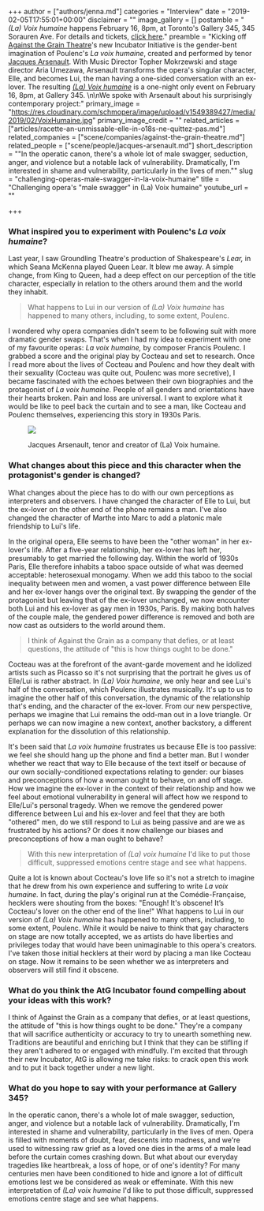 +++
author = ["authors/jenna.md"]
categories = "Interview"
date = "2019-02-05T17:55:01+00:00"
disclaimer = ""
image_gallery = []
postamble = "_(La) Voix humaine_ happens February 16, 8pm, at Toronto's Gallery 345, 345 Sorauren Ave. For details and tickets, [click here](http://againstthegraintheatre.com/la-voix-humaine-3/)."
preamble = "Kicking off [Against the Grain Theatre](/scene/companies/against-the-grain-theatre/)'s new Incubator Initiative is the gender-bent imagination of Poulenc's _La voix humaine_, created and performed by tenor [Jacques Arsenault](/scene/people/jacques-arsenault/). With Music Director Topher Mokrzewski and stage director Aria Umezawa, Arsenault transforms the opera's singular character, Elle, and becomes Lui, the man having a one-sided conversation with an ex-lover. The resulting [_(La) Voix humaine_](http://againstthegraintheatre.com/la-voix-humaine-3/) is a one-night only event on February 16, 8pm, at Gallery 345. \n\nWe spoke with Arsenault about his surprisingly contemporary project:"
primary_image = "https://res.cloudinary.com/schmopera/image/upload/v1549389427/media/2019/02/VoixHumaine.jpg"
primary_image_credit = ""
related_articles = ["articles/racette-an-unmissable-elle-in-o18s-ne-quittez-pas.md"]
related_companies = ["scene/companies/against-the-grain-theatre.md"]
related_people = ["scene/people/jacques-arsenault.md"]
short_description = "\"In the operatic canon, there's a whole lot of male swagger, seduction, anger, and violence but a notable lack of vulnerability. Dramatically, I'm interested in shame and vulnerability, particularly in the lives of men.\""
slug = "challenging-operas-male-swagger-in-la-voix-humaine"
title = "Challenging opera's \"male swagger\" in (La) Voix humaine"
youtube_url = ""

+++
### What inspired you to experiment with Poulenc's _La voix humaine_?

Last year, I saw Groundling Theatre's production of Shakespeare's _Lear,_ in which Seana McKenna played Queen Lear. It blew me away. A simple change, from King to Queen, had a deep effect on our perception of the title character, especially in relation to the others around them and the world they inhabit.

> What happens to Lui in our version of _(La) Voix humaine_ has happened to many others, including, to some extent, Poulenc.

I wondered why opera companies didn't seem to be following suit with more dramatic gender swaps. That's when I had my idea to experiment with one of my favourite operas: _La voix humaine,_ by composer Francis Poulenc. I grabbed a score and the original play by Cocteau and set to research. Once I read more about the lives of Cocteau and Poulenc and how they dealt with their sexuality (Cocteau was quite out, Poulenc was more secretive), I became fascinated with the echoes between their own biographies and the protagonist of _La voix humaine._ People of all genders and orientations have their hearts broken. Pain and loss are universal. I want to explore what it would be like to peel back the curtain and to see a man, like Cocteau and Poulenc themselves, experiencing this story in 1930s Paris.

<figure data-type="image">

![](https://res.cloudinary.com/schmopera/image/upload/v1549389566/media/2019/02/JacquesArsenault.jpg)

<figcaption>Jacques Arsenault, tenor and creator of (La) Voix humaine.</figcaption>

</figure>

### What changes about this piece and this character when the protagonist's gender is changed?

What changes about the piece has to do with our own perceptions as interpreters and observers. I have changed the character of Elle to Lui, but the ex-lover on the other end of the phone remains a man. I've also changed the character of Marthe into Marc to add a platonic male friendship to Lui's life.

In the original opera, Elle seems to have been the "other woman" in her ex-lover's life. After a five-year relationship, her ex-lover has left her, presumably to get married the following day. Within the world of 1930s Paris, Elle therefore inhabits a taboo space outside of what was deemed acceptable: heterosexual monogamy. When we add this taboo to the social inequality between men and women, a vast power difference between Elle and her ex-lover hangs over the original text. By swapping the gender of the protagonist but leaving that of the ex-lover unchanged, we now encounter both Lui and his ex-lover as gay men in 1930s, Paris. By making both halves of the couple male, the gendered power difference is removed and both are now cast as outsiders to the world around them.

> I think of Against the Grain as a company that defies, or at least questions, the attitude of "this is how things ought to be done."

Cocteau was at the forefront of the avant-garde movement and he idolized artists such as Picasso so it's not surprising that the portrait he gives us of Elle/Lui is rather abstract. In _(La) Voix humaine_, we only hear and see Lui's half of the conversation, which Poulenc illustrates musically. It's up to us to imagine the other half of this conversation, the dynamic of the relationship that's ending, and the character of the ex-lover. From our new perspective, perhaps we imagine that Lui remains the odd-man out in a love triangle. Or perhaps we can now imagine a new context, another backstory, a different explanation for the dissolution of this relationship.

It's been said that _La voix humaine_ frustrates us because Elle is too passive: we feel she should hang up the phone and find a better man. But I wonder whether we react that way to Elle because of the text itself or because of our own socially-conditioned expectations relating to gender: our biases and preconceptions of how a woman ought to behave, on and off stage. How we imagine the ex-lover in the context of their relationship and how we feel about emotional vulnerability in general will affect how we respond to Elle/Lui's personal tragedy. When we remove the gendered power difference between Lui and his ex-lover and feel that they are both "othered" men, do we still respond to Lui as being passive and are we as frustrated by his actions? Or does it now challenge our biases and preconceptions of how a man ought to behave?

> With this new interpretation of _(La) voix humaine_ I'd like to put those difficult, suppressed emotions centre stage and see what happens.

Quite a lot is known about Cocteau's love life so it's not a stretch to imagine that he drew from his own experience and suffering to write _La voix humaine._ In fact, during the play's original run at the Comédie-Française, hecklers were shouting from the boxes: "Enough! It's obscene! It’s Cocteau's lover on the other end of the line!" What happens to Lui in our version of _(La) Voix humaine_ has happened to many others, including, to some extent, Poulenc. While it would be naive to think that gay characters on stage are now totally accepted, we as artists do have liberties and privileges today that would have been unimaginable to this opera's creators. I've taken those initial hecklers at their word by placing a man like Cocteau on stage. Now it remains to be seen whether we as interpreters and observers will still find it obscene.

### What do you think the AtG Incubator found compelling about your ideas with this work?

I think of Against the Grain as a company that defies, or at least questions, the attitude of "this is how things ought to be done." They're a company that will sacrifice authenticity or accuracy to try to unearth something new. Traditions are beautiful and enriching but I think that they can be stifling if they aren't adhered to or engaged with mindfully. I'm excited that through their new Incubator, AtG is allowing me take risks: to crack open this work and to put it back together under a new light.

### What do you hope to say with your performance at Gallery 345?

In the operatic canon, there's a whole lot of male swagger, seduction, anger, and violence but a notable lack of vulnerability. Dramatically, I'm interested in shame and vulnerability, particularly in the lives of men. Opera is filled with moments of doubt, fear, descents into madness, and we're used to witnessing raw grief as a loved one dies in the arms of a male lead before the curtain comes crashing down. But what about our everyday tragedies like heartbreak, a loss of hope, or of one's identity? For many centuries men have been conditioned to hide and ignore a lot of difficult emotions lest we be considered as weak or effeminate. With this new interpretation of _(La) voix humaine_ I'd like to put those difficult, suppressed emotions centre stage and see what happens.